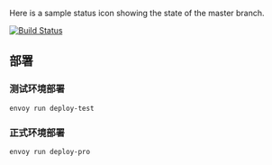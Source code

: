 Here is a sample status icon showing the state of the master branch.

[![Build Status](https://travis-ci.com/hank789/intervapp.svg?token=Q3BzvzTb83P2SBUmtLo1&branch=master)](https://travis-ci.com/hank789/intervapp)

## 部署
### 测试环境部署
`envoy run deploy-test`
### 正式环境部署
`envoy run deploy-pro`
